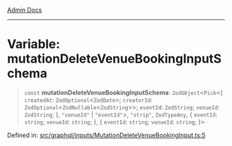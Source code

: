 [Admin Docs](/)

***

# Variable: mutationDeleteVenueBookingInputSchema

> `const` **mutationDeleteVenueBookingInputSchema**: `ZodObject`\<`Pick`\<\{ `createdAt`: `ZodOptional`\<`ZodDate`\>; `creatorId`: `ZodOptional`\<`ZodNullable`\<`ZodString`\>\>; `eventId`: `ZodString`; `venueId`: `ZodString`; \}, `"venueId"` \| `"eventId"`\>, `"strip"`, `ZodTypeAny`, \{ `eventId`: `string`; `venueId`: `string`; \}, \{ `eventId`: `string`; `venueId`: `string`; \}\>

Defined in: [src/graphql/inputs/MutationDeleteVenueBookingInput.ts:5](https://github.com/Sourya07/talawa-api/blob/ead7a48e0174153214ee7311f8b242ee1c1a12ca/src/graphql/inputs/MutationDeleteVenueBookingInput.ts#L5)
